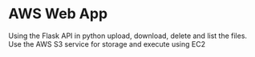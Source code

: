 # AWS Web App
Using the Flask API in python upload, download, delete and list the files. Use the AWS S3 service for storage and execute using EC2
